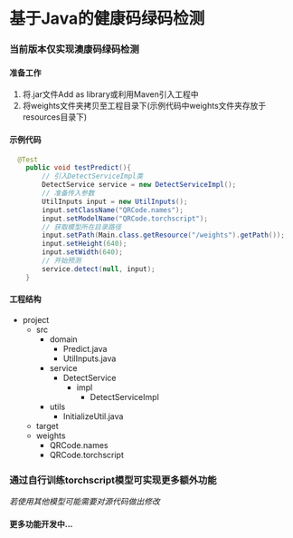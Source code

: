 # 基于Java的健康码绿码检测

### 当前版本仅实现澳康码绿码检测

#### 准备工作

1. 将.jar文件Add as library或利用Maven引入工程中
2. 将weights文件夹拷贝至工程目录下(示例代码中weights文件夹存放于resources目录下)

#### 示例代码

```Java
  @Test
    public void testPredict(){
        // 引入DetectServiceImpl类
        DetectService service = new DetectServiceImpl();
        // 准备传入参数
        UtilInputs input = new UtilInputs();
        input.setClassName("QRCode.names");
        input.setModelName("QRCode.torchscript");
        // 获取模型所在目录路径
        input.setPath(Main.class.getResource("/weights").getPath());
        input.setHeight(640);
        input.setWidth(640);
        // 开始预测
        service.detect(null, input);
    }
```
####  工程结构

- project
  - src
    - domain
      - Predict.java
      - UtilInputs.java
    - service
      - DetectService
        - impl
          - DetectServiceImpl
    - utils
      - InitializeUtil.java
  - target
  - weights
    - QRCode.names
    - QRCode.torchscript

### 通过自行训练torchscript模型可实现更多额外功能

*若使用其他模型可能需要对源代码做出修改*

#### 更多功能开发中...
